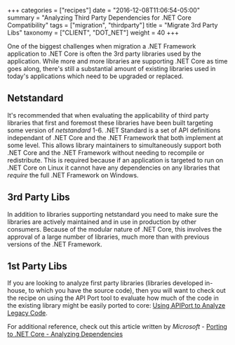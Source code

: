 +++
categories = ["recipes"]
date = "2016-12-08T11:06:54-05:00"
summary = "Analyzing Third Party Dependencies for .NET Core Compatibility"
tags = ["migration", "thirdparty"]
title = "Migrate 3rd Party Libs"
taxonomy = ["CLIENT", "DOT_NET"]
weight = 40
+++

One of the biggest challenges when migration a .NET Framework application to .NET Core is often the 3rd party libraries used by the application. While more and more libraries are supporting .NET Core as time goes along, there's still a substantial amount of existing libraries used in today's applications which need to be upgraded or replaced.

## Netstandard

It's recommended that when evaluating the applicability of third party libraries that first and foremost these libraries have been built targeting some version of _netstandard_ 1-6. .NET Standard is a set of API definitions independant of .NET Core and the .NET Framework that both implement at some level. This allows library maintainers to simultaneously support both .NET Core and the .NET Framework without needing to recompile or redistribute. This is required because if an application is targeted to run on .NET Core on Linux it cannot have any dependencies on any libraries that _require_ the full .NET Framework on Windows.

## 3rd Party Libs

In addition to libraries supporting netstandard you need to make sure the libraries are actively maintained and in use in production by other consumers. Because of the modular nature of .NET Core, this involves the approval of a large number of libraries, much more than with previous versions of the .NET Framework.

## 1st Party Libs

If you are looking to analyze first party libraries (libraries developed in-house, to which you have the source code), then you will want to check out the recipe on using the API Port tool to evaluate how much of the code in the existing library might be easily ported to core: [Using APIPort to Analyze Legacy Code](/core/migration/migrate_apiport_tool/).

For additional reference, check out this article written by *Microsoft* - [Porting to .NET Core - Analyzing Dependencies](https://docs.microsoft.com/en-us/dotnet/articles/core/porting/third-party-deps)
